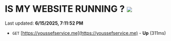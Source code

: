 # IS MY WEBSITE RUNNING ? [![](https://img.shields.io/static/v1?label=Sponsor&message=%E2%9D%A4&logo=GitHub&color=%23fe8e86)](https://github.com/sponsors/Youssef-Lehmam)

Last updated: **6/15/2025, 7:11:52 PM**

- `GET` [https://youssefservice.me](https://youssefservice.me) - **Up** (311ms)
